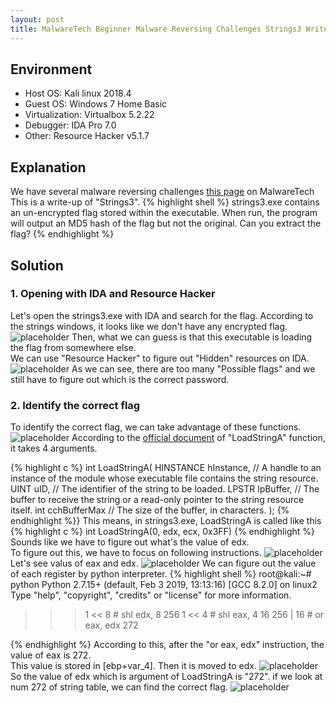 ```yaml
---
layout: post
title: MalwareTech Beginner Malware Reversing Challenges Strings3 Writeup
---
```


## Environment
* Host OS: Kali linux 2018.4
* Guest OS: Windows 7 Home Basic
* Virtualization: Virtualbox 5.2.22 
* Debugger: IDA Pro 7.0
* Other: Resource Hacker v5.1.7

## Explanation
We have several malware reversing challenges <a href="https://www.malwaretech.com/beginner-malware-reversing-challenges">this page</a> on MalwareTech<br>
This is a write-up of "Strings3".
{% highlight shell %}
strings3.exe contains an un-encrypted flag stored within the executable. When run, the program will output an MD5 hash of the flag but not the original. Can you extract the flag?
{% endhighlight %}

## Solution
### 1. Opening with IDA and Resource Hacker
Let's open the strings3.exe with IDA and search for the flag.
According to the strings windows, it looks like we don't have any encrypted flag.
![placeholder](https://inar1.github.io/public/images/2019-02-13-15-43-04.png)
Then, what we can guess is that this executable is loading the flag from somewhere else.<br>
We can use "Resource Hacker" to figure out "Hidden" resources on IDA.
![placeholder](https://inar1.github.io/public/images/2019-02-13-11-59-34.png)
As we can see, there are too many "Possible flags" and we still have to figure out which is the correct password.

### 2. Identify the correct flag
To identify the correct flag, we can take advantage of these functions.
![placeholder](https://inar1.github.io/public/images/2019-02-13-10-46-06.png)
According to the <a href='https://docs.microsoft.com/en-us/windows/desktop/api/winuser/nf-winuser-loadstringa'>official document</a> of "LoadStringA" function, it takes 4 arguments.

{% highlight c %}
int LoadStringA(
  HINSTANCE hInstance, // A handle to an instance of the module whose executable file contains the string resource.
  UINT      uID, // The identifier of the string to be loaded.
  LPSTR     lpBuffer, // The buffer to receive the string or a read-only pointer to the string resource itself.
  int       cchBufferMax // The size of the buffer, in characters.
);
{% endhighlight %}}
This means, in strings3.exe, LoadStringA is called like this
{% highlight c %}
int LoadStringA(0, edx, ecx, 0x3FF)
{% endhighlight %}
Sounds like we have to figure out what's the value of edx.<br>
To figure out this, we have to focus on following instructions.
![placeholder](https://inar1.github.io/public/images/2019-02-13-12-13-58.png)
Let's see valus of eax and edx.
![placeholder](https://inar1.github.io/public/images/2019-02-13-12-25-57.png)
We can figure out the value of each register by python interpreter.
{% highlight shell %}
root@kali:~# python
Python 2.7.15+ (default, Feb  3 2019, 13:13:16) 
[GCC 8.2.0] on linux2
Type "help", "copyright", "credits" or "license" for more information.
>>> 1 << 8 # shl edx, 8
256
>>> 1 << 4 # shl eax, 4
16
>>> 256 | 16 # or eax, edx
272
>>>  
{% endhighlight %}
According to this, after the "or eax, edx" instruction, the value of eax is 272.<br>
This value is stored in [ebp+var_4]. Then it is moved to edx.
![placeholder](https://inar1.github.io/public/images/2019-02-13-12-38-39.png)
So the value of edx which is argument of LoadStringA is "272".
if we look at num 272 of string table, we can find the correct flag.
![placeholder](https://inar1.github.io/public/images/2019-02-13-12-39-13.png)

